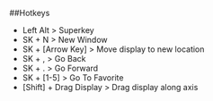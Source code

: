 ##Hotkeys
- Left Alt	              > Superkey
- SK + N									> New Window
- SK + [Arrow Key]        > Move display to new location
- SK + ,	                > Go Back
- SK + .	                > Go Forward 
- SK + [1-5]		          > Go To Favorite
- [Shift] + Drag Display	> Drag display along axis

